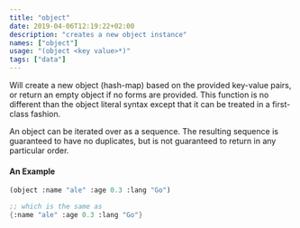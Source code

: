 ```yaml
---
title: "object"
date: 2019-04-06T12:19:22+02:00
description: "creates a new object instance"
names: ["object"]
usage: "(object <key value>*)"
tags: ["data"]
---
```

Will create a new object (hash-map) based on the provided key-value pairs, or return an empty object if no forms are provided. This function is no different than the object literal syntax except that it can be treated in a first-class fashion.

An object can be iterated over as a sequence. The resulting sequence is guaranteed to have no duplicates, but is not guaranteed to return in any particular order.

#### An Example

~~~scheme
(object :name "ale" :age 0.3 :lang "Go")

;; which is the same as
{:name "ale" :age 0.3 :lang "Go"}
~~~
